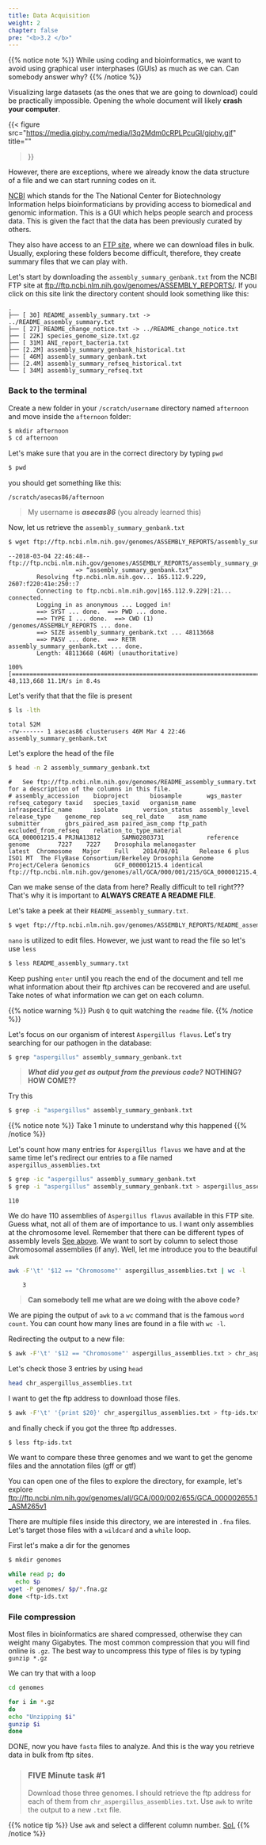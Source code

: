 ```yaml
---
title: Data Acquisition
weight: 2
chapter: false
pre: "<b>3.2 </b>"
---
```

{{% notice note %}} While using coding and bioinformatics, we want to 
avoid using graphical user interphases (GUIs) as much as we can. Can 
somebody answer why? {{% /notice %}}
 
Visualizing large datasets (as the ones that we are going to download) 
could be practically impossible.  Opening the whole document will likely 
**crash your computer**.
 
 {{< figure 
src="https://media.giphy.com/media/l3q2Mdm0cRPLPcuGI/giphy.gif" title="" 
>}}
 
 However, there are exceptions, where we already know the data structure 
of a file and we can start running codes on it.
 
 [NCBI](https://www.ncbi.nlm.nih.gov/) which stands for the The National 
Center for Biotechnology Information helps bioinformaticians by 
providing access to biomedical and genomic information. This is a GUI 
which helps people search and process data. This is given the fact that 
the data has been previously curated by others.
 
 They also have access to an [FTP site](ftp://ftp.ncbi.nlm.nih.gov), 
where we can download files in bulk. Usually, exploring these folders 
become difficult, therefore, they create summary files that we can play 
with.
 
 Let's start by downloading the `assembly_summary_genbank.txt` from the 
NCBI FTP site at ftp://ftp.ncbi.nlm.nih.gov/genomes/ASSEMBLY_REPORTS/. 
If you click on this site link the directory content should look 
something like this:
 
	.
	├── [ 30] README_assembly_summary.txt -> ../README_assembly_summary.txt
	├── [ 27] README_change_notice.txt -> ../README_change_notice.txt
	├── [ 22K] species_genome_size.txt.gz
	├── [ 31M] ANI_report_bacteria.txt
	├── [2.2M] assembly_summary_genbank_historical.txt
	├── [ 46M] assembly_summary_genbank.txt
	├── [2.4M] assembly_summary_refseq_historical.txt
	└── [ 34M] assembly_summary_refseq.txt
	
### Back to the terminal
Create a new folder in your `/scratch/username` directory named 
`afternoon` and move inside the `afternoon` folder: 

```bash 
$ mkdir afternoon 
$ cd afternoon 
```

Let's make sure that you are in the correct directory by typing `pwd` 
```bash 
$ pwd 
```
you should get something like this: 

	/scratch/asecas86/afternoon

> My username is ***asecas86*** (you already learned this)
	
Now, let us retrieve the `assembly_summary_genbank.txt`


```bash 
$ wget ftp://ftp.ncbi.nlm.nih.gov/genomes/ASSEMBLY_REPORTS/assembly_summary_genbank.txt 
```

	--2018-03-04 22:46:48-- 
	ftp://ftp.ncbi.nlm.nih.gov/genomes/ASSEMBLY_REPORTS/assembly_summary_genbank.txt
					   => “assembly_summary_genbank.txt”
			Resolving ftp.ncbi.nlm.nih.gov... 165.112.9.229, 
	2607:f220:41e:250::7
			Connecting to ftp.ncbi.nlm.nih.gov|165.112.9.229|:21... 
	connected.
			Logging in as anonymous ... Logged in!
			==> SYST ... done.  ==> PWD ... done.
			==> TYPE I ... done.  ==> CWD (1) 
	/genomes/ASSEMBLY_REPORTS ... done.
			==> SIZE assembly_summary_genbank.txt ... 48113668
			==> PASV ... done.  ==> RETR 
	assembly_summary_genbank.txt ... done.
			Length: 48113668 (46M) (unauthoritative)
			
	100%[=====================================================================================================================================>] 
	48,113,668 11.1M/s in 8.4s 

Let's verify that that the file is present 

```bash 
$ ls -lth 
```

	total 52M
	-rw------- 1 asecas86 clusterusers 46M Mar 4 22:46 assembly_summary_genbank.txt 

Let's explore the head of the file

```bash 
$ head -n 2 assembly_summary_genbank.txt 
```

	#   See ftp://ftp.ncbi.nlm.nih.gov/genomes/README_assembly_summary.txt for a description of the columns in this file.
	# assembly_accession    bioproject      biosample       wgs_master      refseq_category taxid   species_taxid   organism_name   infraspecific_name      isolate       version_status  assembly_level  release_type    genome_rep      seq_rel_date    asm_name        submitter       gbrs_paired_asm paired_asm_comp ftp_path      excluded_from_refseq    relation_to_type_material
	GCA_000001215.4 PRJNA13812      SAMN02803731            reference genome        7227    7227    Drosophila melanogaster                 latest  Chromosome   Major    Full    2014/08/01      Release 6 plus ISO1 MT  The FlyBase Consortium/Berkeley Drosophila Genome Project/Celera Genomics       GCF_000001215.4 identical     ftp://ftp.ncbi.nlm.nih.gov/genomes/all/GCA/000/001/215/GCA_000001215.4_Release_6_plus_ISO1_MT


	
Can we make sense of the data from here?  Really difficult to tell 
right??? That's why it is important to **ALWAYS CREATE A README FILE**.  


Let's take a peek at their `README_assembly_summary.txt`.


```bash 
$ wget ftp://ftp.ncbi.nlm.nih.gov/genomes/ASSEMBLY_REPORTS/README_assembly_summary.txt 
``` 


`nano` is utilized to edit files. However, we just want to read the file so let's use `less`


```bash 
$ less README_assembly_summary.txt
```

 Keep pushing `enter` until you reach the end of the document and tell me what information about their ftp archives can be recovered and are useful. Take notes of what information we can get on each column. 
 
 {{% notice warning %}} Push `Q` to quit watching the `readme` file. {{% /notice %}}
 

 

 
Let's focus on our organism of interest `Aspergillus flavus`. Let's try searching for our pathogen in the database: 
```bash 
$ grep "aspergillus" assembly_summary_genbank.txt
``` 

> ***What did you get as output from the previous code?*** **NOTHING? HOW COME??**

Try this 
```bash 
$ grep -i "aspergillus" assembly_summary_genbank.txt
``` 

{{% notice note %}} Take 1 minute to understand why this happened {{% /notice %}} 


Let's count how many entries for `Aspergillus flavus` we have and at the same time let's redirect our entries to a file named `aspergillus_assemblies.txt` 

```bash 
$ grep -ic "aspergillus" assembly_summary_genbank.txt
$ grep -i "aspergillus" assembly_summary_genbank.txt > aspergillus_assemblies.txt 
```
	110
	
We do have 110 assemblies of `Aspergillus flavus` available in this FTP site. Guess what, not all of them are of importance to us. I want only assemblies at the chromosome level. Remember that there can be different types of assembly levels [See above](../../afternoon/terminology/#sequence-assembly). We want to sort by column to select those Chromosomal assemblies (if any). Well, let me introduce you to the beautiful `awk`

```bash 
awk -F'\t' '$12 == "Chromosome"' aspergillus_assemblies.txt | wc -l 
```
		3
		
> **Can somebody tell me what are we doing with the above code?**

We are piping the output of `awk` to a `wc` command that is the famous `word count`. You can count how many lines are found in a file with `wc -l`.

Redirecting the output to a new file: 

```bash 
$ awk -F'\t' '$12 == "Chromosome"' aspergillus_assemblies.txt > chr_aspergillus_assemblies.txt
``` 

Let's check those 3 entries by using `head` 

```bash
head chr_aspergillus_assemblies.txt
```

I want to get the ftp address to download those files.

```bash
$ awk -F'\t' '{print $20}' chr_aspergillus_assemblies.txt > ftp-ids.txt
```

and finally check if you got the three ftp addresses. 

```bash
$ less ftp-ids.txt
```

We want to compare these three genomes and we want to get the genome files and the annotation files (gff or gtf)

You can open one of the files to explore the directory, for example, let's explore ftp://ftp.ncbi.nlm.nih.gov/genomes/all/GCA/000/002/655/GCA_000002655.1_ASM265v1

There are multiple files inside this directory, we are interested in `.fna` files. Let's target those files with a `wildcard` and a `while` loop.

First let's make a dir for the genomes

```bash
$ mkdir genomes
```

```bash
while read p; do
  echo $p
wget -P genomes/ $p/*.fna.gz
done <ftp-ids.txt
```

### File compression

Most files in bioinformatics are shared compressed, otherwise they can weight many Gigabytes. The most common compression that you will find online is `.gz`.  The best way to uncompress this type of files is by typing `gunzip *.gz`

We can try that with a loop

```bash
cd genomes
```

```bash
for i in *.gz
do
echo "Unzipping $i"
gunzip $i
done 
```

DONE, now you have `fasta` files to analyze. And this is the way you retrieve data in bulk from ftp sites. 



> ### FIVE Minute task #1
> Download those three genomes. I should retrieve the ftp address for each of them from `chr_aspergillus_assemblies.txt`. Use `awk` to write the output to a new `.txt` file. 

{{% notice tip %}} Use `awk` and select a different column number. [Sol.](https://gist.github.com/andrese52/cd4cbf0b9bf37d342e1eec0950a00508) 
{{% /notice %}}
